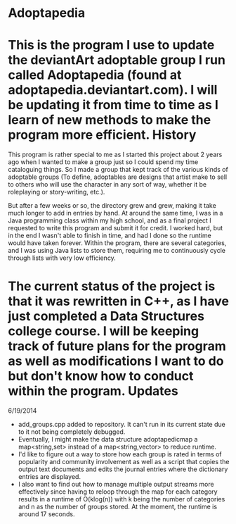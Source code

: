 Adoptapedia
===========
This is the program I use to update the deviantArt adoptable group I run called Adoptapedia (found at adoptapedia.deviantart.com). I will be updating it from time to time as I learn of new methods to make the program more efficient.
History
===========
This program is rather special to me as I started this project about 2 years ago when I wanted to make a group just so I could spend my time cataloguing things. So I made a group that kept track of the various kinds of adoptable groups (To define, adoptables are designs that artist make to sell to others who will use the character in any sort of way, whether it be roleplaying or story-writing, etc.).

But after a few weeks or so, the directory grew and grew, making it take much longer to add in entries by hand. At around the same time, I was in a Java programming class within my high school, and as a final project I requested to write this program and submit it for credit. I worked hard, but in the end I wasn't able to finish in time, and had I done so the runtime would have taken forever. Within the program, there are several categories, and I was using Java lists to store them, requiring me to continuously cycle through lists with very low efficiency.

The current status of the project is that it was rewritten in C++, as I have just completed a Data Structures college course. I will be keeping track of future plans for the program as well as modifications I want to do but don't know how to conduct within the program.
Updates
===========
6/19/2014
- add_groups.cpp added to repository. It can't run in its current state due to it not being completely debugged.
- Eventually, I might make the data structure adoptapedicmap a map<string,set<int>> instead of a map<string,vector<int>> to reduce runtime.
- I'd like to figure out a way to store how each group is rated in terms of popularity and community involvement as well as a script that copies the output text documents and edits the journal entries where the dictionary entries are displayed.
- I also want to find out how to manage multiple output streams more effectively since having to reloop through the map for each category results in a runtime of O(klog(n)) with k being the number of categories and n as the number of groups stored. At the moment, the runtime is around 17 seconds.
